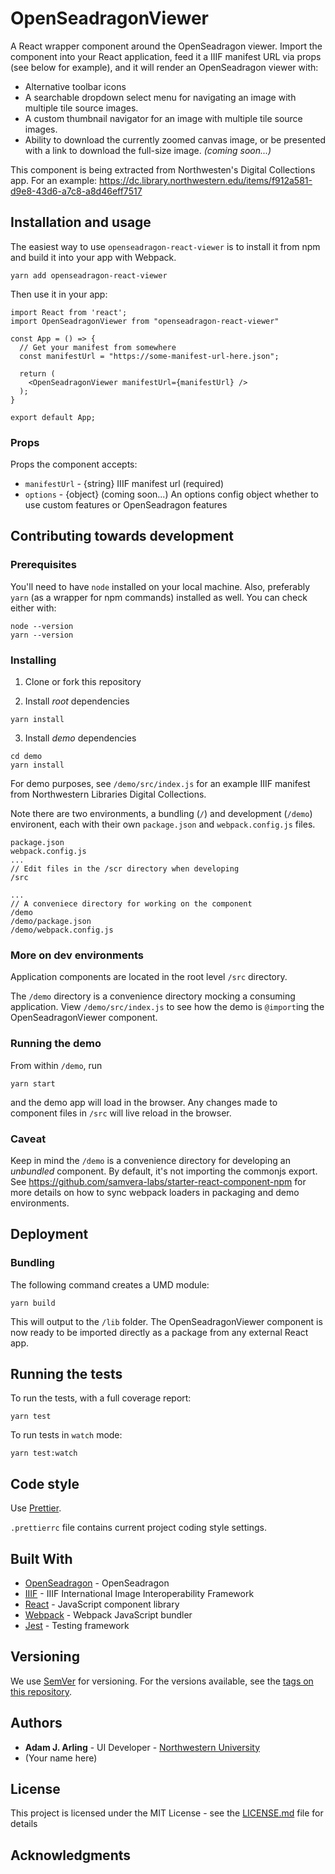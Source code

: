 # OpenSeadragonViewer

A React wrapper component around the OpenSeadragon viewer. Import the component into your React application, feed it a IIIF manifest URL via props (see below for example), and it will render an OpenSeadragon viewer with:

- Alternative toolbar icons
- A searchable dropdown select menu for navigating an image with multiple tile source images.
- A custom thumbnail navigator for an image with multiple tile source images.
- Ability to download the currently zoomed canvas image, or be presented with a link to download the full-size image. _(coming soon...)_

This component is being extracted from Northwesten's Digital Collections app. For an example: https://dc.library.northwestern.edu/items/f912a581-d9e8-43d6-a7c8-a8d46eff7517

## Installation and usage

The easiest way to use `openseadragon-react-viewer` is to install it from npm and build it into your app with Webpack.

```
yarn add openseadragon-react-viewer
```

Then use it in your app:

```
import React from 'react';
import OpenSeadragonViewer from "openseadragon-react-viewer"

const App = () => {
  // Get your manifest from somewhere
  const manifestUrl = "https://some-manifest-url-here.json";

  return (
    <OpenSeadragonViewer manifestUrl={manifestUrl} />
  );
}

export default App;
```

### Props

Props the component accepts:

- `manifestUrl` - {string} IIIF manifest url (required)
- `options` - {object} (coming soon...) An options config object whether to use custom features or OpenSeadragon features

## Contributing towards development

### Prerequisites

You'll need to have `node` installed on your local machine. Also, preferably `yarn` (as a wrapper for npm commands) installed as well. You can check either with:

```
node --version
yarn --version
```

### Installing

1. Clone or fork this repository

2. Install _root_ dependencies

```
yarn install
```

3. Install _demo_ dependencies

```
cd demo
yarn install
```

For demo purposes, see `/demo/src/index.js` for an example IIIF manifest from Northwestern Libraries Digital Collections.

Note there are two environments, a bundling (`/`) and development (`/demo`) environent, each with their own `package.json` and `webpack.config.js` files.

```
package.json
webpack.config.js
...
// Edit files in the /scr directory when developing
/src

...
// A conveniece directory for working on the component
/demo
/demo/package.json
/demo/webpack.config.js
```

### More on dev environments

Application components are located in the root level `/src` directory.

The `/demo` directory is a convenience directory mocking a consuming application. View `/demo/src/index.js` to see how the demo is `@import`ing the OpenSeadragonViewer component.

### Running the demo

From within `/demo`, run

`yarn start`

and the demo app will load in the browser. Any changes made to component files in `/src` will live reload in the browser.

### Caveat

Keep in mind the `/demo` is a convenience directory for developing an _unbundled_ component. By default, it's not importing the commonjs export. See https://github.com/samvera-labs/starter-react-component-npm for more details on how to sync webpack loaders in packaging and demo environments.

## Deployment

### Bundling

The following command creates a UMD module:

```
yarn build
```

This will output to the `/lib` folder. The OpenSeadragonViewer component is now ready to be imported directly as a package from any external React app.

## Running the tests

To run the tests, with a full coverage report:

```
yarn test
```

To run tests in `watch` mode:

```
yarn test:watch
```

## Code style

Use [Prettier](https://prettier.io/).

`.prettierrc` file contains current project coding style settings.

## Built With

- [OpenSeadragon](https://openseadragon.github.io/) - OpenSeadragon
- [IIIF](https://iiif.io/) - IIIF International Image Interoperability Framework
- [React](https://reactjs.org/) - JavaScript component library
- [Webpack](https://webpack.js.org/) - Webpack JavaScript bundler
- [Jest](https://jestjs.io/) - Testing framework

## Versioning

We use [SemVer](http://semver.org/) for versioning. For the versions available, see the [tags on this repository](https://github.com/your-name-or-organization/your-repository-name/tags).

## Authors

- **Adam J. Arling** - UI Developer - [Northwestern University](https://github.com/adamjarling)
- (Your name here)

## License

This project is licensed under the MIT License - see the [LICENSE.md](LICENSE.md) file for details

## Acknowledgments
